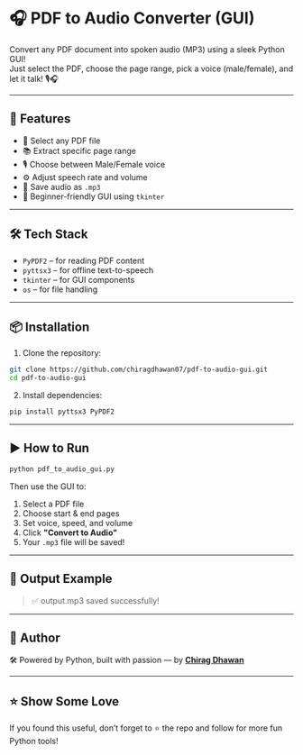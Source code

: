 # 🎧 PDF to Audio Converter (GUI)

Convert any PDF document into spoken audio (MP3) using a sleek Python GUI!  
Just select the PDF, choose the page range, pick a voice (male/female), and let it talk! 🎙️🎧

---

## 🚀 Features

- 📄 Select any PDF file  
- 📚 Extract specific page range  
- 🎙️ Choose between Male/Female voice  
- ⚙️ Adjust speech rate and volume  
- 💾 Save audio as `.mp3`  
- 🧠 Beginner-friendly GUI using `tkinter`

---

## 🛠️ Tech Stack

- `PyPDF2` – for reading PDF content  
- `pyttsx3` – for offline text-to-speech  
- `tkinter` – for GUI components  
- `os` – for file handling

---

## 📦 Installation

1. Clone the repository:

```bash
git clone https://github.com/chiragdhawan07/pdf-to-audio-gui.git
cd pdf-to-audio-gui
```

2. Install dependencies:

```bash
pip install pyttsx3 PyPDF2
```

---

## ▶️ How to Run

```bash
python pdf_to_audio_gui.py
```

Then use the GUI to:  
1. Select a PDF file  
2. Choose start & end pages  
3. Set voice, speed, and volume  
4. Click **"Convert to Audio"**  
5. Your `.mp3` file will be saved!

---

## 📂 Output Example

> ✅ output.mp3 saved successfully!

---

## 🤖 Author

🛠️ Powered by Python, built with passion — by [**Chirag Dhawan**](https://github.com/chiragdhawan07)

---

## ⭐ Show Some Love

If you found this useful, don’t forget to ⭐ the repo and follow for more fun Python tools!

